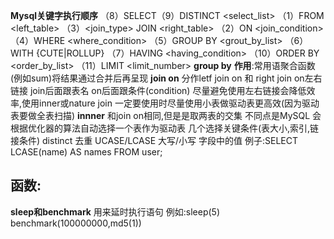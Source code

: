 **Mysql关键字执行顺序**
	 （8）SELECT（9）DISTINCT <select_list>
	 （1）FROM <left_table>
	 （3）<join_type> JOIN <right_table>
	 （2）ON <join_condition>
	 （4）WHERE <where_condition>
	（5）GROUP BY <grout_by_list>
	 （6）WITH {CUTE|ROLLUP}
	 （7）HAVING <having_condition>
	 （10）ORDER BY <order_by_list>
	（11）LIMIT <limit_number>
**group by**
	**作用**:常用语聚合函数(例如sum)将结果通过合并后再呈现
**join on**
	分作letf join on 和 right join on左右链接
	join后面跟表名
	on后面跟条件(condition)
	尽量避免使用左右链接会降低效率,使用inner或nature join
	一定要使用时尽量使用小表做驱动表更高效(因为驱动表要做全表扫描)
**innner**
	和join on相同,但是是取两表的交集
	不同点是MySQL 会根据优化器的算法自动选择一个表作为驱动表
	几个选择关键条件(表大小,索引,链接条件)
distinct
	去重
UCASE/LCASE
	大写/小写  字段中的值
	例子:SELECT LCASE(name) AS names FROM user;
## 函数:
**sleep和benchmark**
	用来延时执行语句
	例如:sleep(5)   benchmark(100000000,md5(1))